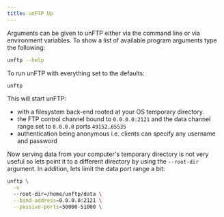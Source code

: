 ```yaml
---
title: unFTP Up
---
```


Arguments can be given to unFTP either via the command line or via environment variables. To show a list of available
program arguments type the following:

```sh
unftp --help
```

To run unFTP with everything set to the defaults:

```sh
unftp
```

This will start unFTP:

- with a filesystem back-end rooted at your OS temporary directory.
- the FTP control channel bound to `0.0.0.0:2121` and the data channel range set to `0.0.0.0` ports `49152`..`65535`
- authentication being anonymous i.e. clients can specify any username and password

Now serving data from your computer's temporary directory is not very useful so lets point it to a different directory
by using the `--root-dir` argument. In addition, lets limit the data port range a bit:

```sh
unftp \
  -v
  --root-dir=/home/unftp/data \
  --bind-address=0.0.0.0:2121 \
  --passive-ports=50000-51000 \
```
